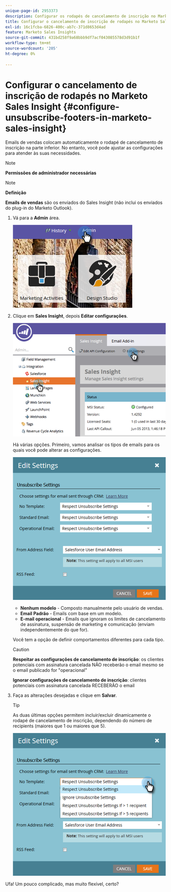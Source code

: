 ```yaml
---
unique-page-id: 2953373
description: Configurar os rodapés de cancelamento de inscrição no Marketo Sales Insight - Documentação do Marketo - Documentação do produto
title: Configurar o cancelamento de inscrição de rodapés no Marketo Sales Insight
exl-id: 16c1fcba-6826-400c-ab7c-371d8653d4ad
feature: Marketo Sales Insights
source-git-commit: 431bd258f9a68bbb9df7acf043085578d3d91b1f
workflow-type: tm+mt
source-wordcount: '205'
ht-degree: 0%

---
```


# Configurar o cancelamento de inscrição de rodapés no Marketo Sales Insight {#configure-unsubscribe-footers-in-marketo-sales-insight}

Emails de vendas colocam automaticamente o rodapé de cancelamento de inscrição na parte inferior. No entanto, você pode ajustar as configurações para atender às suas necessidades.

>[!NOTE]
>
>**Permissões de administrador necessárias**

>[!NOTE]
>
>**Definição**
>
>**Emails de vendas** são os enviados do Sales Insight (não inclui os enviados do plug-in do Marketo Outlook).

1. Vá para a **Admin** área.

   ![](assets/one-1.png)

1. Clique em **Sales Insight**, depois **Editar configurações**.

   ![](assets/two-1.png)

   Há várias opções. Primeiro, vamos analisar os tipos de emails para os quais você pode alterar as configurações.

   ![](assets/three-1.png)

   * **Nenhum modelo** - Composto manualmente pelo usuário de vendas.
   * **Email Padrão** - Emails com base em um modelo.
   * **E-mail operacional** - Emails que ignoram os limites de cancelamento de assinatura, suspensão de marketing e comunicação (enviam independentemente do que for).

   Você tem a opção de definir comportamentos diferentes para cada tipo.

   >[!CAUTION]
   >
   >**Respeitar as configurações de cancelamento de inscrição**: os clientes potenciais com assinatura cancelada NÃO receberão o email mesmo se o email publicado for &quot;operacional&quot;
   >
   >**Ignorar configurações de cancelamento de inscrição**: clientes potenciais com assinatura cancelada RECEBERÃO o email

1. Faça as alterações desejadas e clique em **Salvar**.

   >[!TIP]
   >
   >As duas últimas opções permitem incluir/excluir dinamicamente o rodapé de cancelamento de inscrição, dependendo do número de recipients (maiores que 1 ou maiores que 5).

   ![](assets/four-1.png)

Ufa! Um pouco complicado, mas muito flexível, certo?
